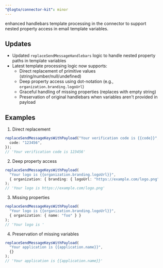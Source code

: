 ```yaml
---
"@logto/connector-kit": minor
---
```


enhanced handlebars template processing in the connector to support nested property access in email template variables.

## Updates

- Updated `replaceSendMessageHandlebars` logic to handle nested property paths in template variables
- Latest template processing logic now supports:
  - Direct replacement of primitive values (string/number/null/undefined)
  - Deep property access using dot-notation (e.g., `organization.branding.logoUrl`)
  - Graceful handling of missing properties (replaces with empty string)
  - Preservation of original handlebars when variables aren't provided in payload

## Examples

1. Direct replacement

```ts
replaceSendMessageKeysWithPayload("Your verification code is {{code}}", {
  code: "123456",
});
// 'Your verification code is 123456'
```

2. Deep property access

```ts
replaceSendMessageKeysWithPayload(
  "Your logo is {{organization.branding.logoUrl}}",
  { organization: { branding: { logoUrl: "https://example.com/logo.png" } } }
);
// 'Your logo is https://example.com/logo.png'
```

3. Missing properties

```ts
replaceSendMessageKeysWithPayload(
  "Your logo is {{organization.branding.logoUrl}}",
  { organization: { name: "foo" } }
);
// 'Your logo is '
```

4. Preservation of missing variables

```ts
replaceSendMessageKeysWithPayload(
  "Your application is {{application.name}}",
  {}
);
// 'Your application is {{application.name}}'
```
